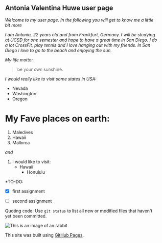 ## **Antonia Valentina Huwe user page**

*Welcome to my user page. In the following you will get to know me a little bit more*

*I am Antonia, 22 years old and from Frankfurt, Germany. I will be studying at UCSD for one semester and hope to have a great time in San Diego.*
*I do a lot CrossFit, play tennis and I love hanging out with my friends. In San Diego I love to go to the beach and enjoying the sun.*

*My life motto:* 
>be your own sunshine.

*I would really like to visit some states in USA:*
- Nevada
- Washington
- Oregon 


# My Fave places on earth:
1. Maledives
2. Hawaii
3. Mallorca

*and*

1. I would like to visit:
     - Hawaii
       - Honululu
    
*TO-DO:
- [x] first assignment
- [ ] second assignment


Quoting code:
Use `git status` to list all new or modified files that haven't yet been committed.

![This is an image of an rabbit](https://www.wienerzeitung.at/_em_daten/_cache/image/1xSPmTI2uyg34ydS-3DrsQR8jMKHVXCiQtZ1Xdso3ZJxzXTshWJ801JwkODMgsJeQAq00AMS4W_j47hFus841EA7qs6Wx4Enb7/190419-1259-gettyimages-130884889.jpg)

This site was built using [GitHub Pages](https://pages.github.com/).
